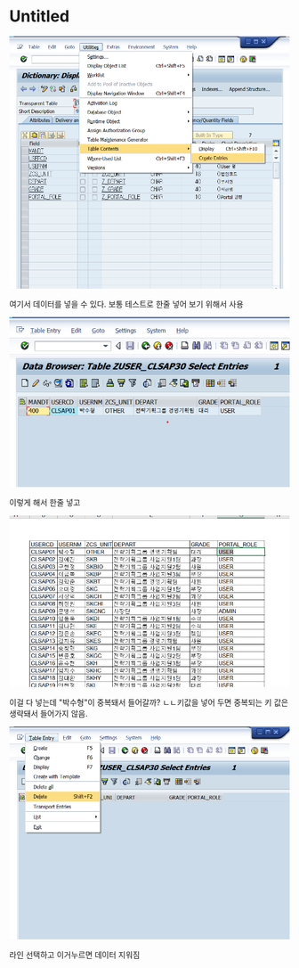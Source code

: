 # Untitled

![](../../.gitbook/assets/image%20%28131%29.png)

여기서 데이터를 넣을 수 있다. 보통 테스트로 한줄 넣어 보기 위해서 사용 

![](../../.gitbook/assets/image%20%28133%29.png)

 이렇게 해서  한줄 넣고 

![](../../.gitbook/assets/image%20%28132%29.png)

이걸 다 넣는데 "박수형"이 중복돼서 들어갈까? ㄴㄴ키값을 넣어 두면 중복되는 키 값은 생략돼서 들어가지 않음.

![](../../.gitbook/assets/image%20%28134%29.png)

라인 선택하고 이거누르면 데이터 지워짐



